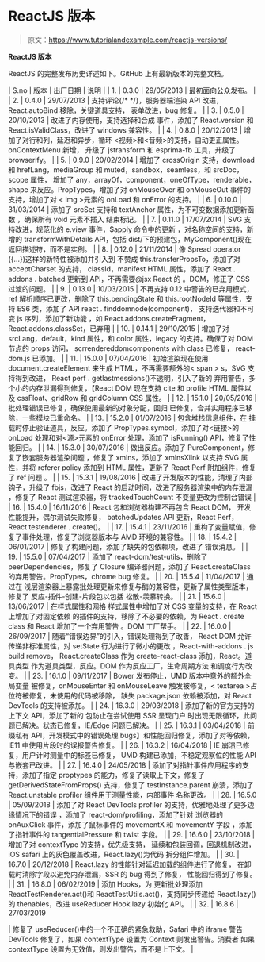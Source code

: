 # ReactJS 版本

> 原文：<https://www.tutorialandexample.com/reactjs-versions/>

**ReactJS 版本**

ReactJS 的完整发布历史详述如下。GitHub 上有最新版本的完整文档。

| S.no | 版本 | 出厂日期 | 说明 |
| 1. | 0.3.0 | 29/05/2013 | 最初面向公众发布。 |
| 2. | 0.4.0 | 29/07/2013 | 支持评论{/* */}，服务器端渲染 API
改进，React.autoBind 移除，关键道具支持，
表单改进，bug 修复。 |
| 3. | 0.5.0 | 20/10/2013 | 改进了内存使用，支持选择和合成
事件，添加了 React.version 和 React.isValidClass，改进了 windows
兼容性。 |
| 4. | 0.8.0 | 20/12/2013 | 增加了对行和列，延迟和异步，循环
<视频>和<音频>的支持，自动更正属性。onContextMenu 新增，
升级了 jstransform 和 esprima-fb 工具，升级了 browserify。 |
| 5. | 0.9.0 | 20/02/2014 | 增加了 crossOrigin 支持，download 和 hrefLang，mediaGroup
和 muted，sandbox，seamless，和 srcDoc，scope 属性，
增加了 any，arrayOf，component，oneOfType，renderable，shape
来反应。PropTypes，增加了对 onMouseOver 和
onMouseOut 事件的支持，增加了对
< img >元素的 onLoad 和 onError 的支持。 |
| 6. | 0.10.0 | 31/03/2014 | 添加了 srcSet 支持和 textAnchor 属性，为不可变数据添加更新函数
，确保所有 void 元素不插入
结束标记。 |
| 7. | 0.11.0 | 17/07/2014 | SVG 支持改进，规范化的 e.view 事件，$apply 命令中的更新
，对名称空间的支持，新增的
transformWithDetails API，包括
dist/下的预建包，MyComponent()现在返回描述符，而不是实例。 |
| 8. | 0.12.0 | 21/11/2014 | 像 Spread operator ({…})这样的新特性被添加并引入到
不赞成 this.transferPropsTo，添加了对 acceptCharset 的支持，
classId，manifest HTML 属性，添加了
React . addons . batched 更新到 API，不再需要@jsx React 的
。DOM，修正了
CSS 过渡的问题。 |
| 9. | 0.13.0 | 10/03/2015 | 不再支持 0.12 中警告的已弃用模式，
ref 解析顺序已更改，删除了 this.pendingState
和 this.rootNodeId 等属性，支持 ES6 类，添加了 API
react . finddomnode(component)，
支持迭代器和不可变 js 序列，添加了新功能
，如 React.addons.createFragment，
React.addons.classSet，已弃用 |
| 10. | 0.14.1 | 29/10/2015 | 增加了对 srcLang，default，kind 属性，和 color
属性，legacy 的支持。确保了对 DOM 节点的 props 访问，
scrrendereddomcomponents with class 已修复，
react-dom.js 已添加。 |
| 11. | 15.0.0 | 07/04/2016 | 初始渲染现在使用 document.createElement 来生成
HTML，不再需要额外的< span > s，SVG 支持得到改进，
React perf . getlastmessions()不透明，引入了新的
弃用警告，多个小的内存泄漏得到修复，【React DOM 现在支持 cite 和 profile HTML 属性以及
cssFloat、gridRow 和 gridColumn CSS 属性。 |
| 12. | 15.1.0 | 20/05/2016 | 批处理错误已修复，确保使用最新的对象分配，回归
已修复，合并实用程序已移除，一些模块已重命名。 |
| 13. | 15.2.0 | 01/07/2016 | 包含堆栈信息组件，在
挂载时停止验证道具，反应。添加了 PropTypes.symbol，添加了对<链接>的 onLoad
处理和对<源>元素的 onError 处理，添加了
isRunning() API，修复了性能回归。 |
| 14. | 15.3.0 | 30/07/2016 | 做出反应。添加了 PureComponent，修复了嵌套服务器渲染问题
，修复了 xmlns，添加了 xmlnsXlink 以支持 SVG 属性，并将
referer policy 添加到 HTML 属性，更新了 React Perf 附加组件，修复了 ref 问题
。 |
| 15. | 15.3.1 | 19/08/2016 | 改进了开发版本的性能，清理了内部
钩子，升级了 fbjs，改进了 React 的启动时间，改进了服务器渲染中的内存泄漏
，修复了 React 测试渲染器，将
trackedTouchCount 不变量更改为控制台错误 |
| 16. | 15.4.0 | 16/11/2016 | React 包和浏览器构建不再包含 React DOM，
开发性能提升，偶尔测试失败修复，
batchedUpdates API 更新，React Perf，
React testenderer . create()。 |
| 17. | 15.4.1 | 23/11/2016 | 重构了变量赋值，修复了事件处理，修复了浏览器版本与 AMD 环境的兼容性。 |
| 18. | 15.4.2 | 06/01/2017 | 修复了构建问题，添加了缺失的包依赖项，改进了
错误消息。 |
| 19. | 15.5.0 | 07/04/2017 | 添加了 react-dom/test-utils，删除了 peerDependencies，修复了 Closure
编译器问题，添加了 React.createClass
的弃用警告。PropTypes，chrome bug 修复。 |
| 20. | 15.5.4 | 11/04/2017 | 通过在
浅层渲染器上暴露批处理更新来修复与酶的兼容性，更新了属性类型版本，修复了
反应-插件-创建-片段包以包括
松散-羡慕转换。 |
| 21. | 15.6.0 | 13/06/2017 | 在样式属性和网格
样式属性中增加了对 CSS 变量的支持，在 React 上增加了对固定依赖
的插件的支持，移除了不必要的依赖，为 React . create class 和 React 增加了一个弃用警告
。DOM 工厂帮手。 |
| 22. | 16.0.0 | 26/09/2017 | 随着“错误边界”的引入，错误处理得到了改善，
React DOM 允许传递非标准属性，对 setState 行为进行了微小的更改
，React-with-addons . js build remove，
React.createClass 作为 create-react-class 添加，React。道具类型
作为道具类型，反应。DOM 作为反应工厂，生命周期方法
和调度行为改变。 |
| 23. | 16.1.0 | 09/11/2017 | Bower 发布停止，UMD 版本中意外的额外全局变量
被修复，onMouseEnter 和 onMouseLeave
触发被修复，< textarea >占位符被修复，未使用的代码被移除，
缺失 package.json 依赖被添加，对 React
DevTools 的支持被添加。 |
| 24. | 16.3.0 | 29/03/2018 | 添加了新的官方支持的上下文 API，添加了新的
包防止在尝试使用 SSR 呈现门户
时出现无限循环，此问题已解决。状态已修复，IE/Edge 问题已解决。 |
| 25. | 16.3.1 | 03/04/2018 | 前缀私有 API，开发模式中的错误处理 bugs】和性能回归修复，添加了对等依赖，
IE11 中使用片段时的误报警告修复。 |
| 26. | 16.3.2 | 16/04/2018 | IE 崩溃已修复，用户计时测量中的标签已修复，
UMD 构建已添加，不稳定观察位的性能
API 与嵌套已改进。 |
| 27. | 16.4.0 | 24/05/2018 | 添加了对指针事件应用程序的支持，添加了指定
proptypes 的能力，修复了读取上下文，修复了 getDerivedStateFromProps()
支持，修复了 testInstance.parent 崩溃，添加了 React.unstable profiler
组件用于测量性能，内部事件
名称更改。 |
| 28. | 16.5.0 | 05/09/2018 | 添加了对 React DevTools profiler 的支持，优雅地处理了更多边缘情况下的错误
，添加了 react-dom/profiling，添加了针对
浏览器的 onAuxClick 事件，添加了鼠标事件的 movementX 和 movementY 字段
，添加了指针事件的 tangentialPressure 和 twist 字段。 |
| 29. | 16.6.0 | 23/10/2018 | 增加了对 contextType 的支持，优先级支持，
延续和包装回调，回退机制改进，
iOS safari 上的灰色覆盖改进，React.lazy()为代码
拆分组件增加。 |
| 30. | 16.7.0 | 20/12/2018 | React.lazy 的性能针对延迟加载的组件进行了修复，
在卸载时清除字段以避免内存泄漏，SSR 的 bug 得到了修复，
性能回归得到了修复。 |
| 31. | 16.8.0 | 06/02/2019 | 添加 Hooks，为
更新批处理添加 ReactTestRenderer.act()和 ReactTestUtils.act()，支持同步传递给
React.lazy()的 thenables，改进 useReducer Hook lazy 初始化 API。 |
| 32. | 16.8.6 | 27/03/2019

 | 修复了 useReducer()中的一个不正确的紧急救助，Safari 中的 iframe 警告
DevTools 修复了，如果 contextType 设置为 Context 则发出警告。消费者
如果 contextType 设置为无效值，则发出警告，而不是上下文。 |